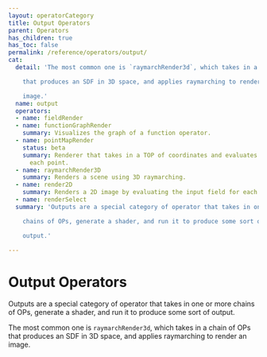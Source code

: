```yaml
---
layout: operatorCategory
title: Output Operators
parent: Operators
has_children: true
has_toc: false
permalink: /reference/operators/output/
cat:
  detail: 'The most common one is `raymarchRender3d`, which takes in a chain of OPs

    that produces an SDF in 3D space, and applies raymarching to render an

    image.'
  name: output
  operators:
  - name: fieldRender
  - name: functionGraphRender
    summary: Visualizes the graph of a function operator.
  - name: pointMapRender
    status: beta
    summary: Renderer that takes in a TOP of coordinates and evaluates the scene at
      each point.
  - name: raymarchRender3D
    summary: Renders a scene using 3D raymarching.
  - name: render2D
    summary: Renders a 2D image by evaluating the input field for each pixel.
  - name: renderSelect
  summary: 'Outputs are a special category of operator that takes in one or more

    chains of OPs, generate a shader, and run it to produce some sort of

    output.'

---
```


# Output Operators

Outputs are a special category of operator that takes in one or more
chains of OPs, generate a shader, and run it to produce some sort of
output.

The most common one is `raymarchRender3d`, which takes in a chain of OPs
that produces an SDF in 3D space, and applies raymarching to render an
image.
